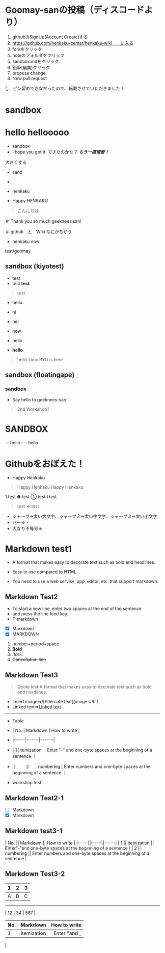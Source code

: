 # Goomay-sanの投稿（ディスコードより）
1. githubのSignUp(Account Create)する
2. https://github.com/henkaku-center/henkaku-wiki　　に入る
3. forkをクリック
4. noteのフォルダをクリック
5. sandbox.mdをクリック
6. 鉛筆(編集)クリック
7. propose change
8. New pull request

👆　ピン留めできなかったので、転載させていただきました！





# sandbox
# hello hellooooo
- sandbox
- I hope you got it.
できたのかな？
***もう一度復習！***

大きくする

- sand
- 

- henkaku

- Happy HENKAKU

> こんにちは

＃ Thank you so much geeknees san!

＃ github　と　Wiki なにがちがう

- henkaku now

test/goomay

## sandbox (kiyotest)

- test
- test
**test**
> test
- hello
- hi
- hej
- how

- hello
- **hello**
> hello
xbox
RYU is here

## sandbox (floatingape)
### sandbox
- Say hello to geeknees-san
> 2nd Workshop?
# SANDBOX
-- hello
--- hello
# Githubをおぼえた！

- Happy Henkaku
> Happy Henkaku
Happy Henkaku

1.test
❶ test
① test
Ⅰ test
> test
=> test
- シャープ=>太い大文字、シャープ２=>太い中文字、シャープ３=>太い小文字
- バー=>・
- 大なり不等号=>

# Markdown test1
- A format that makes easy to decorate text such as bold and headlines.
* Easy to use compared to HTML.
+ You need to use a web servise, app, editor, etc. that support markdown.
## Markdown Test2
- To start a new line, enter two spaces at the end of the sentence  
- and press the line feed key.
- [] markdown
- [X] Markdown
- [x] MARKDOWN
1. number+period+space
2. **Bold**
3. *Itaric*
4. ~~Cancellation line~~
## Markdown Test3
> Quote test
> A format that makes easy to decorate text such as bold and headlines.
- Insert image=>![Alternate text](image URL)
- Linked text=>[Linked text](URL)
*****
- Table  
- | No.  | Markdown  |  How to write |  
- |:-----|:-----:|------:|
- |  1   |itemization ｜Enter "-" and one-byte spaces at the beginning of a sentence ｜
- ｜　　２　｜numbering | Enter numbers and one-byte spaces at the beginning of a sentence ｜

- workshop test

## Markdown Test2-1
- [ ] Markdown
- [x] Markdown
## Markdown test3-1
|  No.  || Markdown || How to write |
|:---- ||:----:||-----:|
|  1  || itemization   || Enter"-"and one-byte spaces at the beginning of a sentence |
|   2 || numbering  || Enter numbers and one-byte spaces at the beginning of a sentence |
## Markdown Test3-2
|  1    |   2   |   3   |
| :---- | :---: | ----: |
|   A   | B     | C     |
---
|  12   | 34    |  567  |

|  No.         |  Markdown    | How to write |
|:-------------|:------------:|-------------:|
|     1        | itemization  |Enter "and _  |
|
